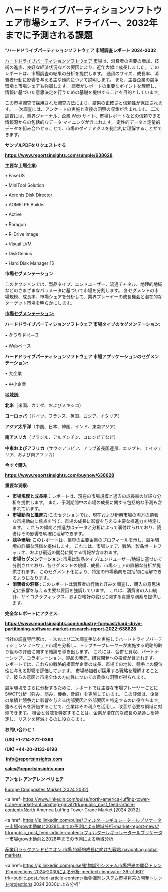 # ハードドライブパーティションソフトウェア市場シェア、ドライバー、2032年までに予測される課題

"<strong>ハードドライブパーティションソフトウェア 市場調査レポート 2024-2032</strong>

<a href=https://www.reportsinsights.com/sample/638628>ハードドライブパーティションソフトウェア 市場</a>は、消費者の需要の増加、技術の進歩、良好な経済状況などの要因により、近年大幅に成長しました。 このレポートは、市場調査の結果の分析を提供します。 通貨のサイズ、成長率、消費者行動に影響を与える主な傾向について説明します。 また、主要企業の競争環境と市場シェアも強調します。 読者がレポートの重要なポイントを理解し、情報に基づいた意思決定を行うための基礎を提供することを目的としています。

この市場調査で採用された調査方法により、結果の正確さと信頼性が保証されます。 一次調査には、アンケートの実施と直接の洞察の収集が含まれます。 二次調査には、業界ジャーナル、企業 Web サイト、市場レポートなどの信頼できる情報源からの包括的なデータ マイニングが含まれます。 定性的データと定量的データを組み合わせることで、市場のダイナミクスを総合的に理解することができます。

<strong><b>サンプルPDFをリクエストする</b></strong>

<a href=https://www.reportsinsights.com/sample/638628><strong><u>https://www.reportsinsights.com/sample/638628</u></strong></a>

<strong>主要な上場企業:</strong>

• EaseUS

• MiniTool Solution

• Acronis Disk Director

• AOMEI PE Builder

• Active

• Paragon

• R-Drive Image

• Visual LVM

• DiskGenius

• Hard Disk Manager 15

<strong>市場セグメンテーション</strong>

このセクションでは、製品タイプ、エンドユーザー、流通チャネル、地理的地域などのさまざまなパラメータに基づいて市場を分割します。 各セグメントの市場規模、成長率、市場シェアを分析して、業界プレーヤーの成長機会と潜在的なターゲット市場を明らかにします。

<strong><u>市場セグメンテーション</u></strong><strong><u>:</u></strong>

<strong>ハードドライブパーティションソフトウェア 市場タイプのセグメンテーション:</strong>

• クラウドベース

• Webベース

<strong>ハードドライブパーティションソフトウェア 市場アプリケーションのセグメンテーション:</strong>

• 大企業

• 中小企業

<strong><u>地域別</u></strong><strong><u>:</u></strong>

<strong>北米</strong>（米国、カナダ、およびメキシコ）

<strong>ヨーロッパ</strong>（ドイツ、フランス、英国、ロシア、イタリア）

<strong>アジア太平洋</strong>（中国、日本、韓国、インド、東南アジア）

<strong>南アメリカ</strong>（ブラジル、アルゼンチン、コロンビアなど）

<strong>中東およびアフリカ</strong>（サウジアラビア、アラブ首長国連邦、エジプト、ナイジェリア、および南アフリカ）

<strong>今すぐ購入</strong>

<a href=https://www.reportsinsights.com/buynow/638628><strong><u>https://www.reportsinsights.com/buynow/638628</u></strong></a>

<strong>重要な洞察:</strong>
<ul>
  <li><strong>市場規模と成長率：</strong>レポートは、現在の市場規模と過去の成長率の詳細な分析を提供します。 また、予測期間中の市場の成長に関する包括的な予測も含まれています。</li>
  <li><strong>市場動向と推進力:</strong>このセクションでは、現在および新興市場の両方の顕著な市場動向に焦点を当て、市場の成長に影響を与える主要な推進力を特定します。 これらの傾向と推進力はデータと分析によって裏付けられており、読者はその影響を明確に理解できます。</li>
  <li><strong>競争環境</strong>: このレポートは、業界の主要企業のプロフィールを示し、競争環境の詳細な評価を提供します。 これには、市場シェア、戦略、製品ポートフォリオ、および最近の開発に関する情報が含まれます。</li>
  <li><strong>市場セグメンテーション: </strong>市場は製品タイプ/エンドユーザー/地域に基づいて分割されており、各セグメントの規模、成長、市場シェアの詳細な分析が提供されます。 このセグメント化により、特定の市場動向を包括的に理解できるようになります。</li>
  <li><strong>消費者の洞察 : </strong>このレポートは消費者の行動と好みを調査し、購入の意思決定に影響を与える主要な要因を強調しています。 これは、消費者の人口統計、サイコグラフィックス、および嗜好の変化に関する貴重な洞察を提供します。</li>
</ul>
<strong>完全なレポートにアクセス:</strong>

<a href=https://www.reportsinsights.com/industry-forecast/hard-drive-partitioning-software-market-research-report-2022-638628><strong><u><b>https://www.reportsinsights.com/industry-forecast/hard-drive-partitioning-software-market-research-report-2022-638628</b></u></strong></a>

当社の調査専門家は、一次および二次調査手法を実施してハードドライブパーティションソフトウェア市場を分析し、トップキープレーヤーが実施する戦略的取り組みの評価に関する結論を導き出します。 これには、合併と買収、パートナーシップ、コラボレーション、製品の発売、研究開発への投資が含まれます。 レポートでは、これらの戦略的措置が企業の成長、市場での地位、競争上の優位性に与える影響を評価しています。 市場参加者が採用する戦略を理解することで、彼らの意図と市場全体の方向性についての貴重な洞察が得られます。

競争環境をさらに分析するために、レポートでは主要な市場プレーヤーごとにSWOT分析（強み、弱み、機会、脅威）を実施しています。 この評価は、企業の業績と競争力に影響を与える内部要因と外部要因を特定するのに役立ちます。 強みと弱みを評価することで、企業はその利点を活用し、改善が必要な領域に対処できます。 機会と脅威を特定することは、企業が潜在的な成長の見通しを特定し、リスクを軽減するのに役立ちます。

<strong>お問い合わせ：</strong>

<strong>(US) +1-214-272-0393</strong>

<strong>(UK) +44-20-8133-9198</strong>

<strong> </strong><a href=info@reportsinsights.com><strong><u>info@reportsinsights.com</u></strong></a>

<a href=sales@reportsinsights.com><strong><u>sales@reportsinsights.com</u></strong></a>

<strong>アンセレ アンデレン ベリヒテ</strong>

<a href=https://www.linkedin.com/pulse/europe-composites-markets-analysis-decision-makers-yxpkf/>Europe Composites Market [2024 2032]</a>

<a href=https://www.linkedin.com/pulse/north-america-luffing-tower-crane-market-anticipating-gmvif?trk=public_post_feed-article-content>North America Luffing Tower Crane Market [2024 2032]</a>

<a href=https://jp.linkedin.com/pulse/フィルターレギュレータールブリケーター市場growth動向と2028年までの予測による地域分析-market-report-news?trk=public_post_feed-article-content>フィルターレギュレータールブリケーター市場growth動向と2028年までの予測による地域分析</a>

<a href=https://www.linkedin.com/pulse/産業用ラックアンドピニオン-市場-持続的成長に向けた戦略-navigating-global-markets/>産業用ラックアンドピニオン 市場 持続的成長に向けた戦略 navigating global markets</a>

<a href=https://jp.linkedin.com/pulse/動物識別システム市場将来の開発トレンドprojections-2024-2030による分析-medtech-innovator-36-c1d6f?trk=public_post_feed-article-content>動物識別システム市場将来の開発トレンドprojections 2024 2030による分析</a>"
